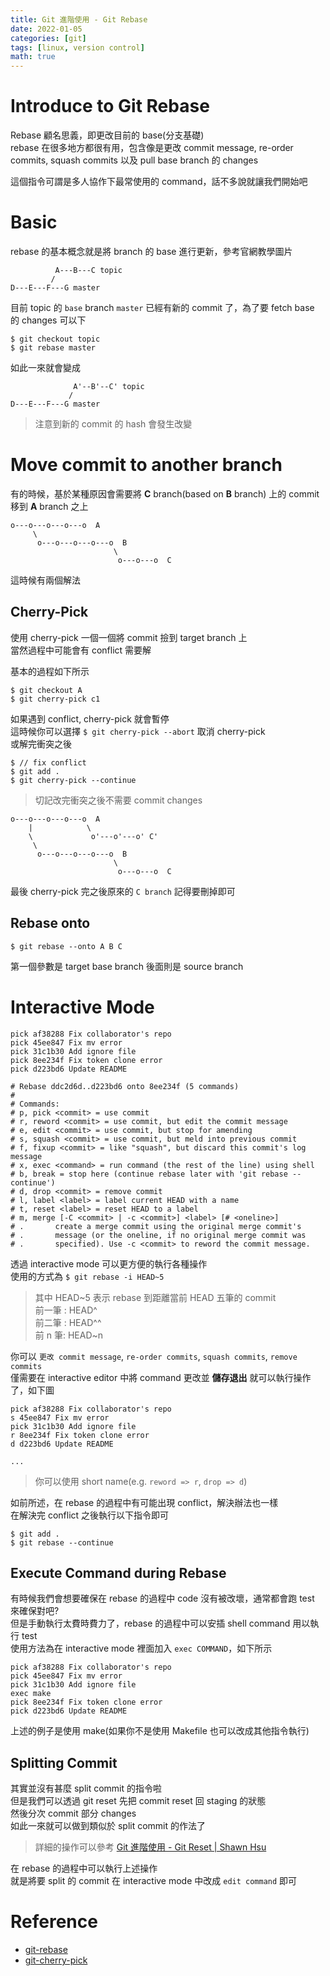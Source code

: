 ```yaml
---
title: Git 進階使用 - Git Rebase
date: 2022-01-05
categories: [git]
tags: [linux, version control]
math: true
---
```


# Introduce to Git Rebase
Rebase 顧名思義，即更改目前的 base(分支基礎)\
rebase 在很多地方都很有用，包含像是更改 commit message, re-order commits, squash commits 以及 pull base branch 的 changes

這個指令可謂是多人協作下最常使用的 command，話不多說就讓我們開始吧

# Basic
rebase 的基本概念就是將 branch 的 base 進行更新，參考官網教學圖片
```
          A---B---C topic
         /
D---E---F---G master
```
目前 topic 的 `base` branch `master` 已經有新的 commit 了，為了要 fetch base 的 changes 可以下
```shell
$ git checkout topic
$ git rebase master
```
如此一來就會變成
```
              A'--B'--C' topic
             /
D---E---F---G master
```
> 注意到新的 commit 的 hash 會發生改變

# Move commit to another branch
有的時候，基於某種原因會需要將 **C** branch(based on **B** branch) 上的 commit 移到 **A** branch 之上
```
o---o---o---o---o  A
     \
      o---o---o---o---o  B
                       \
                        o---o---o  C
```
這時候有兩個解法

## Cherry-Pick
使用 cherry-pick 一個一個將 commit 撿到 target branch 上\
當然過程中可能會有 conflict 需要解

基本的過程如下所示
```shell
$ git checkout A
$ git cherry-pick c1
```

如果遇到 conflict, cherry-pick 就會暫停\
這時候你可以選擇 `$ git cherry-pick --abort` 取消 cherry-pick\
或解完衝突之後
```shell
$ // fix conflict
$ git add .
$ git cherry-pick --continue
```
> 切記改完衝突之後不需要 commit changes

```
o---o---o---o---o  A
    |            \
    \             o'---o'---o' C'
     \
      o---o---o---o---o  B
                       \
                        o---o---o  C
```
最後 cherry-pick 完之後原來的 `C branch` 記得要刪掉即可

## Rebase onto
```shell
$ git rebase --onto A B C
```
第一個參數是 target base branch 後面則是 source branch

# Interactive Mode
```
pick af38288 Fix collaborator's repo
pick 45ee847 Fix mv error
pick 31c1b30 Add ignore file
pick 8ee234f Fix token clone error
pick d223bd6 Update README

# Rebase ddc2d6d..d223bd6 onto 8ee234f (5 commands)
#
# Commands:
# p, pick <commit> = use commit
# r, reword <commit> = use commit, but edit the commit message
# e, edit <commit> = use commit, but stop for amending
# s, squash <commit> = use commit, but meld into previous commit
# f, fixup <commit> = like "squash", but discard this commit's log message
# x, exec <command> = run command (the rest of the line) using shell
# b, break = stop here (continue rebase later with 'git rebase --continue')
# d, drop <commit> = remove commit
# l, label <label> = label current HEAD with a name
# t, reset <label> = reset HEAD to a label
# m, merge [-C <commit> | -c <commit>] <label> [# <oneline>]
# .       create a merge commit using the original merge commit's
# .       message (or the oneline, if no original merge commit was
# .       specified). Use -c <commit> to reword the commit message.
```
透過 interactive mode 可以更方便的執行各種操作\
使用的方式為 `$ git rebase -i HEAD~5`
> 其中 HEAD~5 表示 rebase 到距離當前 HEAD 五筆的 commit\
> 前一筆 : HEAD^\
> 前二筆 : HEAD^^\
> 前 n 筆: HEAD~n

你可以 `更改 commit message`, `re-order commits`, `squash commits`, `remove commits`\
僅需要在 interactive editor 中將 command 更改並 **儲存退出** 就可以執行操作了，如下圖
```
pick af38288 Fix collaborator's repo
s 45ee847 Fix mv error
pick 31c1b30 Add ignore file
r 8ee234f Fix token clone error
d d223bd6 Update README

...
```
> 你可以使用 short name(e.g. `reword => r`, `drop => d`)

如前所述，在 rebase 的過程中有可能出現 conflict，解決辦法也一樣\
在解決完 conflict 之後執行以下指令即可
```shell
$ git add .
$ git rebase --continue
```

## Execute Command during Rebase
有時候我們會想要確保在 rebase 的過程中 code 沒有被改壞，通常都會跑 test 來確保對吧?\
但是手動執行太費時費力了，rebase 的過程中可以安插 shell command 用以執行 test\
使用方法為在 interactive mode 裡面加入 `exec COMMAND`，如下所示
```
pick af38288 Fix collaborator's repo
pick 45ee847 Fix mv error
pick 31c1b30 Add ignore file
exec make
pick 8ee234f Fix token clone error
pick d223bd6 Update README
```
上述的例子是使用 make(如果你不是使用 Makefile 也可以改成其他指令執行)

## Splitting Commit
其實並沒有甚麼 split commit 的指令啦\
但是我們可以透過 git reset 先把 commit reset 回 staging 的狀態\
然後分次 commit 部分 changes\
如此一來就可以做到類似於 split commit 的作法了
> 詳細的操作可以參考 [Git 進階使用 - Git Reset \| Shawn Hsu](../../git/git-reset#split-commit)

在 rebase 的過程中可以執行上述操作\
就是將要 split 的 commit 在 interactive mode 中改成 `edit command` 即可

# Reference
+ [git-rebase](https://git-scm.com/docs/git-rebase)
+ [git-cherry-pick](https://git-scm.com/docs/git-cherry-pick)
